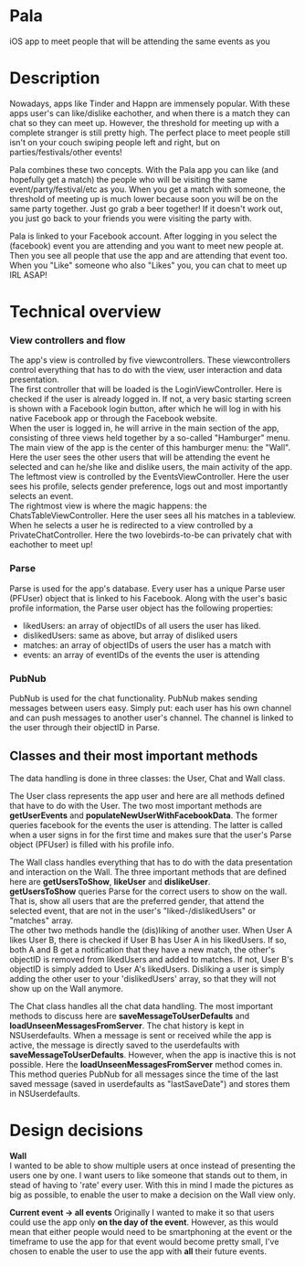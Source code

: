 # Pala
iOS app to meet people that will be attending the same events as you

# Description
Nowadays, apps like Tinder and Happn are immensely popular. With these apps user's can like/dislike eachother, and when there is a match they can chat so they can meet up. However, the threshold for meeting up with a complete stranger is still pretty high. The perfect place to meet people still isn't on your couch swiping people left and right, but on parties/festivals/other events!

Pala combines these two concepts. With the Pala app you can like (and hopefully get a match) the people who will be visiting the same event/party/festival/etc as you. When you get a match with someone, the threshold of meeting up is much lower because soon you will be on the same party together. Just go grab a beer together! If it doesn't work out, you just go back to your friends you were visiting the party with.

Pala is linked to your Facebook account. After logging in you select the (facebook) event you are attending and you want to meet new people at. Then you see all people that use the app and are attending that event too. When you "Like" someone who also "Likes" you, you can chat to meet up IRL ASAP!

# Technical overview

### View controllers and flow

The app's view is controlled by five viewcontrollers. These viewcontrollers control everything that has to do with the view, user interaction and data presentation.   
  The first controller that will be loaded is the LoginViewController. Here is checked if the user is already logged in. If not, a very basic starting screen is shown with a Facebook login button, after which he will log in with his native Facebook app or through the Facebook website.  
  When the user is logged in, he will arrive in the main section of the app, consisting of three views held together by a so-called "Hamburger" menu. The main view of the app is the center of this hamburger menu: the "Wall". Here the user sees the other users that will be attending the event he selected and can he/she like and dislike users, the main activity of the app.  
  The leftmost view is controlled by the EventsViewController. Here the user sees his profile, selects gender preference, logs out and most importantly selects an event.  
  The rightmost view is where the magic happens: the ChatsTableViewController. Here the user sees all his matches in a tableview. When he selects a user he is redirected to a view controlled by a PrivateChatController. Here the two lovebirds-to-be can privately chat with eachother to meet up!

### Parse

Parse is used for the app's database. Every user has a unique Parse user (PFUser) object that is linked to his Facebook. Along with the user's basic profile information, the Parse user object has the following properties:
- likedUsers: an array of objectIDs of all users the user has liked.  
- dislikedUsers: same as above, but array of disliked users
- matches: an array of objectIDs of users the user has a match with
- events: an array of eventIDs of the events the user is attending

### PubNub

PubNub is used for the chat functionality. PubNub makes sending messages between users easy. Simply put: each user has his own channel and can push messages to another user's channel. The channel is linked to the user through their objectID in Parse. 

## Classes and their most important methods

The data handling is done in three classes: the User, Chat and Wall class.

The User class represents the app user and here are all methods defined that have to do with the User. The two most important methods are **getUserEvents** and **populateNewUserWithFacebookData**. The former queries facebook for the events the user is attending. The latter is called when a user signs in for the first time and makes sure that the user's Parse object (PFUser) is filled with his profile info.

The Wall class handles everything that has to do with the data presentation and interaction on the Wall. The three important methods that are defined here are **getUsersToShow**, **likeUser** and **dislikeUser**.  
**getUsersToShow** queries Parse for the correct users to show on the wall. That is, show all users that are the preferred gender, that attend the selected event, that are not in the user's "liked-/dislikedUsers" or "matches" array.  
The other two methods handle the (dis)liking of another user. When User A likes User B, there is checked if User B has User A in his likedUsers. If so, both A and B get a notification that they have a new match, the other's objectID is removed from likedUsers and added to matches. If not, User B's objectID is simply added to User A's likedUsers. Disliking a user is simply adding the other user to your 'dislikedUsers' array, so that they will not show up on the Wall anymore.

The Chat class handles all the chat data handling. The most important methods to discuss here are **saveMessageToUserDefaults** and **loadUnseenMessagesFromServer**. The chat history is kept in NSUserdefaults. When a message is sent or received while the app is active, the message is directly saved to the userdefaults with **saveMessageToUserDefaults**. However, when the app is inactive this is not possible. Here the **loadUnseenMessagesFromServer** method comes in. This method queries PubNub for all messages since the time of the last saved message (saved in userdefaults as "lastSaveDate") and stores them in NSUserdefaults.

# Design decisions

**Wall**  
I wanted to be able to show multiple users at once instead of presenting the users one by one. I want users to like someone that stands out to them, in stead of having to 'rate' every user. With this in mind I made the pictures as big as possible, to enable the user to make a decision on the Wall view only.

**Current event -> all events**
Originally I wanted to make it so that users could use the app only **on the day of the event**. However, as this would mean that either people would need to be smartphoning at the event or the timeframe to use the app for that event would become pretty small, I've chosen to enable the user to use the app with **all** their future events. 







